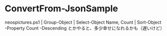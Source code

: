 # ConvertFrom-JsonSample
neospictures.ps1 |  Group-Object | Select-Object Name, Count  | Sort-Object -Property Count -Descending
とかやると、多少幸せになれるかも（遅いけど）
